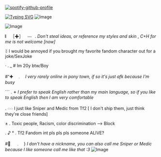 
[![spotify-github-profile](https://spotify-github-profile.kittinanx.com/api/view?uid=31b2axjveg7jyxuxmzjrnxaxi3my&cover_image=true&theme=novatorem&show_offline=false&background_color=2a1a40&interchange=true&bar_color=c8cfb4&bar_color_cover=false)](https://github.com/kittinan/spotify-github-profile)

[![Typing SVG](https://readme-typing-svg.demolab.com?font=Montserrat&weight=200&pause=3000&color=E1E1E1&background=74468700&vCenter=true&repeat=false&random=true&width=435&lines=Be+polite+throw+piss+to+people.+)](https://git.io/typing-svg)
![Image](https://github.com/user-attachments/assets/ed17ca4f-9174-4bf3-922d-68c576ff02fe)

![Image](https://github.com/user-attachments/assets/55a89bb6-068a-416e-909b-0b1d6abe8bc0)

𝄃𝄀⠀ ［✚］⠀ ⎯⎯⠀. *Don't steal ideas, or reference my styles and skin* , 
*C+H for me is not welcome [now]*

ᛝ I would be annoyed if you brought my favorite fandom character out for a joke/SexJoke 

· . _ #  Im 20y btw/Boy

#⁺✚　 𓈒　 *I very rarely online in pony town, if so it's just afk because I'm busy*

ˊˊˊ .  𖥔 *I prefer to speak English rather than my main language, so if you like to speak English then I am very comfortable*

. 𓏏𓏏 I just like Sniper and Medic from Tf2 [ I don't ship them,  just think they're close friends]

± .   Toxic people, Racism, color discrimination —> Block

. ♪ ° .  Tf2 Fandom int pls pls pls someone ALIVE? 

#🥃 　 𓈒　 }   *I don't have a nickname, you can also call me Sniper or Medic because I like someone call me like that :3*
![Image](https://github.com/user-attachments/assets/e8129bc3-abc0-4342-aeb5-f6bf96f4709d)
